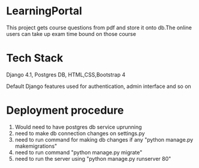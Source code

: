 # LearningPortal

This project gets course questions from pdf and store it onto db.The online users can take up exam time bound on those course 

# Tech Stack 
Django 4.1, Postgres DB, HTML,CSS,Bootstrap 4

Default Django features used for authentication, admin interface and so on

# Deployment procedure 
1. Would need to have postgres db service uprunning 
2. need to make db connection changes on settings.py 
3. need to run command for making db changes if any "python manage.py makemigrations"
4. need to run command "python manage.py migrate"
5. need to run the server using "python manage.py runserver 80"
